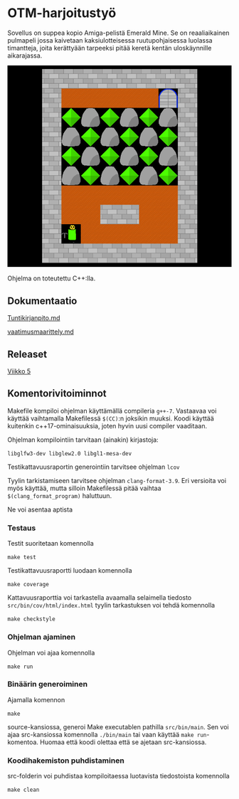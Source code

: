 # OTM-harjoitustyö
Sovellus on suppea kopio Amiga-pelistä Emerald Mine. Se on reaaliaikainen pulmapeli jossa kaivetaan kaksiulotteisessa ruutupohjaisessa luolassa timantteja, joita kerättyään tarpeeksi pitää keretä kentän uloskäynnille aikarajassa.

![Screenshot from Emerald mine](https://github.com/anroysko/otm-harjoitustyo/blob/master/doc/game_screenshot.png)


Ohjelma on toteutettu C++:lla.
## Dokumentaatio
[Tuntikirjanpito.md](https://github.com/anroysko/otm-harjoitustyo/blob/master/doc/tuntikirjanpito.md)

[vaatimusmaarittely.md](https://github.com/anroysko/otm-harjoitustyo/blob/master/doc/vaatimusmaarittely.md)

## Releaset
[Viikko 5](https://github.com/anroysko/otm-harjoitustyo/tree/0.1.0)


## Komentorivitoiminnot

Makefile kompiloi ohjelman käyttämällä compileria `g++-7`. Vastaavaa voi käyttää vaihtamalla Makefilessä `$(CC)`:n joksikin muuksi. Koodi käyttää kuitenkin c++17-ominaisuuksia, joten hyvin uusi compiler vaaditaan.

Ohjelman kompilointiin tarvitaan (ainakin) kirjastoja:
```
libglfw3-dev libglew2.0 libgl1-mesa-dev
```
Testikattavuusraportin generointiin tarvitsee ohjelman `lcov`

Tyylin tarkistamiseen tarvitsee ohjelman `clang-format-3.9`. Eri versioita voi myös käyttää, mutta silloin Makefilessä pitää vaihtaa `$(clang_format_program)` haluttuun.

Ne voi asentaa aptista

### Testaus
Testit suoritetaan komennolla
```
make test
```
Testikattavuusraportti luodaan komennolla
```
make coverage
```
Kattavuusraporttia voi tarkastella avaamalla selaimella tiedosto `src/bin/cov/html/index.html`
tyylin tarkastuksen voi tehdä komennolla
```
make checkstyle
```

### Ohjelman ajaminen
Ohjelman voi ajaa komennolla
```
make run
```

### Binäärin generoiminen
Ajamalla komennon
```
make
```
source-kansiossa, generoi Make executablen pathilla `src/bin/main`. Sen voi ajaa src-kansiossa komennolla `./bin/main` tai vaan käyttää `make run`-komentoa. Huomaa että koodi olettaa että se ajetaan src-kansiossa.

### Koodihakemiston puhdistaminen
src-folderin voi puhdistaa kompiloitaessa luotavista tiedostoista komennolla
```
make clean
```
